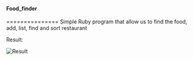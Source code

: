 #### Food_finder
===============
Simple Ruby program that allow us to find the food, add, list, find and sort restaurant 

Result: 

![Result](https://raw.githubusercontent.com/ddeveloperr/food_finder/master/lib/img/result.png)

